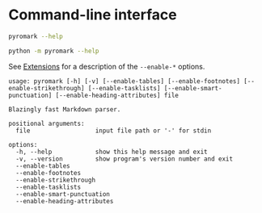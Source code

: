 # Command-line interface

```bash
pyromark --help
```

```bash
python -m pyromark --help
```

See [Extensions](api.md#pyromark.Extensions-attributes) for a description of the `--enable-*` options.

```
usage: pyromark [-h] [-v] [--enable-tables] [--enable-footnotes] [--enable-strikethrough] [--enable-tasklists] [--enable-smart-punctuation] [--enable-heading-attributes] file

Blazingly fast Markdown parser.

positional arguments:
  file                  input file path or '-' for stdin

options:
  -h, --help            show this help message and exit
  -v, --version         show program's version number and exit
  --enable-tables
  --enable-footnotes
  --enable-strikethrough
  --enable-tasklists
  --enable-smart-punctuation
  --enable-heading-attributes
```
